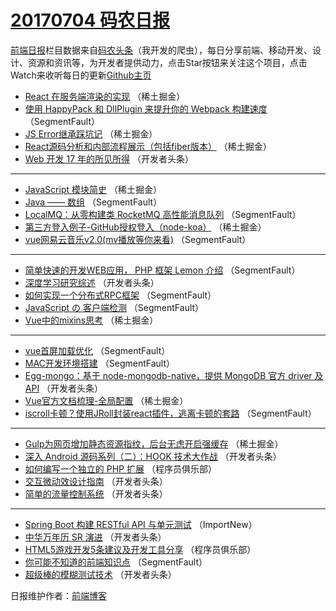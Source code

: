 # [20170704 码农日报](http://hao.caibaojian.com/date/2017/07/04)

[前端日报](http://caibaojian.com/c/news)栏目数据来自[码农头条](http://hao.caibaojian.com/)（我开发的爬虫），每日分享前端、移动开发、设计、资源和资讯等，为开发者提供动力，点击Star按钮来关注这个项目，点击Watch来收听每日的更新[Github主页](https://github.com/kujian/frontendDaily)
* [React 在服务端渲染的实现](http://hao.caibaojian.com/43283.html) （稀土掘金）
* [使用 HappyPack 和 DllPlugin 来提升你的 Webpack 构建速度](http://hao.caibaojian.com/43311.html) （SegmentFault）
* [JS Error继承踩坑记](http://hao.caibaojian.com/43273.html) （稀土掘金）
* [React源码分析和内部流程展示（包括fiber版本）](http://hao.caibaojian.com/43284.html) （稀土掘金）
* [Web 开发 17 年的所见所得](http://hao.caibaojian.com/43323.html) （开发者头条）

***
* [JavaScript 模块简史](http://hao.caibaojian.com/43285.html) （稀土掘金）
* [Java —— 数组](http://hao.caibaojian.com/43313.html) （SegmentFault）
* [LocalMQ：从零构建类 RocketMQ 高性能消息队列](http://hao.caibaojian.com/43303.html) （SegmentFault）
* [第三方登入例子-GitHub授权登入（node-koa）](http://hao.caibaojian.com/43276.html) （稀土掘金）
* [vue网易云音乐v2.0(mv播放等你来看)](http://hao.caibaojian.com/43304.html) （SegmentFault）

***
* [简单快速的开发WEB应用， PHP 框架 Lemon 介绍](http://hao.caibaojian.com/43315.html) （SegmentFault）
* [深度学习研究综述](http://hao.caibaojian.com/43337.html) （开发者头条）
* [如何实现一个分布式RPC框架](http://hao.caibaojian.com/43306.html) （SegmentFault）
* [JavaScript の 客户端检测](http://hao.caibaojian.com/43307.html) （SegmentFault）
* [Vue中的mixins思考](http://hao.caibaojian.com/43269.html) （稀土掘金）

***
* [vue首屏加载优化](http://hao.caibaojian.com/43318.html) （SegmentFault）
* [MAC开发环境搭建](http://hao.caibaojian.com/43308.html) （SegmentFault）
* [Egg-mongo：基于 node-mongodb-native，提供 MongoDB 官方 driver 及 API](http://hao.caibaojian.com/43340.html) （开发者头条）
* [Vue官方文档梳理-全局配置](http://hao.caibaojian.com/43270.html) （稀土掘金）
* [iscroll卡顿？使用JRoll封装react插件，逃离卡顿的套路](http://hao.caibaojian.com/43319.html) （SegmentFault）

***
* [Gulp为网页增加静态资源指纹，后台无虑开启强缓存](http://hao.caibaojian.com/43281.html) （稀土掘金）
* [深入 Android 源码系列（二）：HOOK 技术大作战](http://hao.caibaojian.com/43332.html) （开发者头条）
* [如何编写一个独立的 PHP 扩展](http://hao.caibaojian.com/43422.html) （程序员俱乐部）
* [交互微动效设计指南](http://hao.caibaojian.com/43343.html) （开发者头条）
* [简单的流量控制系统](http://hao.caibaojian.com/43322.html) （开发者头条）

***
* [Spring Boot 构建 RESTful API 与单元测试](http://hao.caibaojian.com/43379.html) （ImportNew）
* [中华万年历 SR 演进](http://hao.caibaojian.com/43333.html) （开发者头条）
* [HTML5游戏开发5条建议及开发工具分享](http://hao.caibaojian.com/43423.html) （程序员俱乐部）
* [你可能不知道的前端知识点](http://hao.caibaojian.com/43312.html) （SegmentFault）
* [超级棒的模糊测试技术](http://hao.caibaojian.com/43344.html) （开发者头条）

日报维护作者：[前端博客](http://caibaojian.com/) 